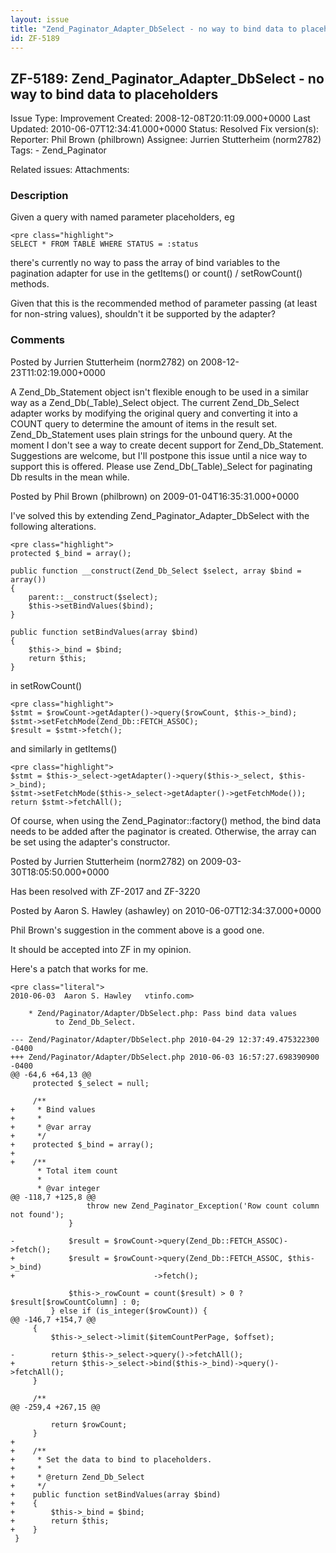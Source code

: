 ```yaml
---
layout: issue
title: "Zend_Paginator_Adapter_DbSelect - no way to bind data to placeholders"
id: ZF-5189
---
```


ZF-5189: Zend\_Paginator\_Adapter\_DbSelect - no way to bind data to placeholders
---------------------------------------------------------------------------------

 Issue Type: Improvement Created: 2008-12-08T20:11:09.000+0000 Last Updated: 2010-06-07T12:34:41.000+0000 Status: Resolved Fix version(s): 
 Reporter:  Phil Brown (philbrown)  Assignee:  Jurrien Stutterheim (norm2782)  Tags: - Zend\_Paginator
 
 Related issues: 
 Attachments: 
### Description

Given a query with named parameter placeholders, eg

 
    <pre class="highlight">
    SELECT * FROM TABLE WHERE STATUS = :status


there's currently no way to pass the array of bind variables to the pagination adapter for use in the getItems() or count() / setRowCount() methods.

Given that this is the recommended method of parameter passing (at least for non-string values), shouldn't it be supported by the adapter?

 

 

### Comments

Posted by Jurrien Stutterheim (norm2782) on 2008-12-23T11:02:19.000+0000

A Zend\_Db\_Statement object isn't flexible enough to be used in a similar way as a Zend\_Db(\_Table)\_Select object. The current Zend\_Db\_Select adapter works by modifying the original query and converting it into a COUNT query to determine the amount of items in the result set. Zend\_Db\_Statement uses plain strings for the unbound query. At the moment I don't see a way to create decent support for Zend\_Db\_Statement. Suggestions are welcome, but I'll postpone this issue until a nice way to support this is offered. Please use Zend\_Db(\_Table)\_Select for paginating Db results in the mean while.

 

 

Posted by Phil Brown (philbrown) on 2009-01-04T16:35:31.000+0000

I've solved this by extending Zend\_Paginator\_Adapter\_DbSelect with the following alterations.

 
    <pre class="highlight">
    protected $_bind = array();
    
    public function __construct(Zend_Db_Select $select, array $bind = array())
    {
        parent::__construct($select);
        $this->setBindValues($bind);
    }
    
    public function setBindValues(array $bind)
    {
        $this->_bind = $bind;
        return $this;
    }


in setRowCount()

 
    <pre class="highlight">
    $stmt = $rowCount->getAdapter()->query($rowCount, $this->_bind);
    $stmt->setFetchMode(Zend_Db::FETCH_ASSOC);
    $result = $stmt->fetch();


and similarly in getItems()

 
    <pre class="highlight">
    $stmt = $this->_select->getAdapter()->query($this->_select, $this->_bind);
    $stmt->setFetchMode($this->_select->getAdapter()->getFetchMode());
    return $stmt->fetchAll();


Of course, when using the Zend\_Paginator::factory() method, the bind data needs to be added after the paginator is created. Otherwise, the array can be set using the adapter's constructor.

 

 

Posted by Jurrien Stutterheim (norm2782) on 2009-03-30T18:05:50.000+0000

Has been resolved with ZF-2017 and ZF-3220

 

 

Posted by Aaron S. Hawley (ashawley) on 2010-06-07T12:34:37.000+0000

Phil Brown's suggestion in the comment above is a good one.

It should be accepted into ZF in my opinion.

Here's a patch that works for me.

 
    <pre class="literal">
    2010-06-03  Aaron S. Hawley   vtinfo.com>
    
        * Zend/Paginator/Adapter/DbSelect.php: Pass bind data values
              to Zend_Db_Select.
    
    --- Zend/Paginator/Adapter/DbSelect.php 2010-04-29 12:37:49.475322300 -0400
    +++ Zend/Paginator/Adapter/DbSelect.php 2010-06-03 16:57:27.698390900 -0400
    @@ -64,6 +64,13 @@
         protected $_select = null;
     
         /**
    +     * Bind values
    +     *
    +     * @var array
    +     */
    +    protected $_bind = array();
    +
    +    /**
          * Total item count
          *
          * @var integer
    @@ -118,7 +125,8 @@
                     throw new Zend_Paginator_Exception('Row count column not found');
                 }
     
    -            $result = $rowCount->query(Zend_Db::FETCH_ASSOC)->fetch();
    +            $result = $rowCount->query(Zend_Db::FETCH_ASSOC, $this->_bind)
    +                               ->fetch();
     
                 $this->_rowCount = count($result) > 0 ? $result[$rowCountColumn] : 0;
             } else if (is_integer($rowCount)) {
    @@ -146,7 +154,7 @@
         {
             $this->_select->limit($itemCountPerPage, $offset);
     
    -        return $this->_select->query()->fetchAll();
    +        return $this->_select->bind($this->_bind)->query()->fetchAll();
         }
     
         /**
    @@ -259,4 +267,15 @@
     
             return $rowCount;
         }
    +
    +    /**
    +     * Set the data to bind to placeholders.
    +     *
    +     * @return Zend_Db_Select
    +     */
    +    public function setBindValues(array $bind)
    +    {
    +        $this->_bind = $bind;
    +        return $this;
    +    }
     }


 

 